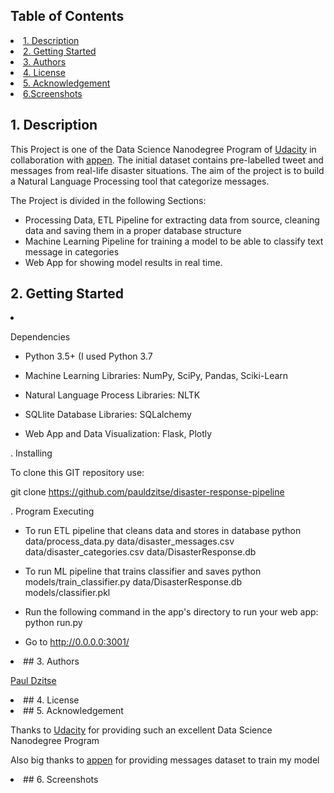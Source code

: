 ## Table of Contents
<li><a href="#intro">1. Description
<li><a href="#getting started">2. Getting Started
<li><a href="#authors">3. Authors
<li><a href="#license">4. License
<li><a href="#acknowledgement">5. Acknowledgement
<li><a href="#screenshots">6.Screenshots


<a id='intro'></a>
## 1. Description

This Project is one of the Data Science Nanodegree Program of [Udacity](https://www.udacity.com/school-of-data-science) in collaboration with  [appen](https://appen.com/). The initial dataset contains pre-labelled tweet and messages from real-life disaster situations. The aim of the project is to build a Natural Language Processing tool that categorize messages.
     

The Project is divided in the following Sections:

- Processing Data, ETL Pipeline for extracting data from source, cleaning data and saving them in a proper database structure
- Machine Learning Pipeline for training a model to be able to classify text message in categories
- Web App for showing model results in real time.
     
<a id='getting started'></a>
## 2. Getting Started

<li><a id='dependencies'></a>
 
 Dependencies
 
- Python 3.5+ (I used Python 3.7
 
- Machine Learning Libraries: NumPy, SciPy, Pandas, Sciki-Learn
 
- Natural Language Process Libraries: NLTK
 
- SQLlite Database Libraries: SQLalchemy
 
- Web App and Data Visualization: Flask, Plotly
 
. Installing

To clone this GIT repository use:

git clone https://github.com/pauldzitse/disaster-response-pipeline

  . Program Executing

- To run ETL pipeline that cleans data and stores in database
        python data/process_data.py data/disaster_messages.csv data/disaster_categories.csv data/DisasterResponse.db
- To run ML pipeline that trains classifier and saves
        python models/train_classifier.py data/DisasterResponse.db models/classifier.pkl
- Run the following command in the app's directory to run your web app: python run.py

- Go to http://0.0.0.0:3001/

 
<li><a id='authors'></a>
## 3. Authors  

[Paul Dzitse](https://github.com/pauldzitse)

  
<li><a id='license'></a>
## 4. License

<li><a id='acknowledgement'></a>
## 5. Acknowledgement
  
  
Thanks to [Udacity](https://www.udacity.com/school-of-data-science) for providing such an excellent Data Science Nanodegree Program
    
Also big thanks to [appen](https://appen.com/) for providing messages dataset to train my model
    
<li><a id='screenshots'></a>
## 6. Screenshots
